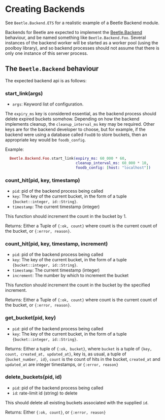 # Creating Backends


See `Beetle.Backend.ETS` for a realistic example of a Beetle Backend module.

Backends for Beetle are expected to implement the
[Beetle.Backend](/beetle/Beetle.Backend.html) behaviour, and be named something
like `Beetle.Backend.Foo`. Several instances of the backend worker will be
started as a worker pool (using the poolboy library), and so backend processes
should not assume that there is only one instance of this server process.


## The `Beetle.Backend` behaviour

The expected backend api is as follows:

### start_link(args)

- `args`: Keyword list of configuration.

The `expiry_ms` key is considered essential, as the backend process should
delete expired buckets somehow. Depending on how the backend implements cleanup,
the `cleanup_interval_ms` key may be required. Other keys are for the backend
developer to choose, but for example, if the backend were using a database
called `FooDB` to store buckets, then an appropriate key would be
`foodb_config`.

Example:

```elixir
  Beetle.Backend.Foo.start_link(expiry_ms: 60_000 * 60,
                                cleanup_interval_ms: 60_000 * 10,
                                foodb_config: [host: "localhost"])
```

### count_hit(pid, key, timestamp)

- `pid`: pid of the backend process being called
- `key`: The key of the current bucket, in the form of a tuple `{bucket::integer, id::String}`.
- `timestamp`: The current timestamp (integer)

This function should increment the count in the bucket by 1.

Returns: Either a Tuple of `{:ok, count}` where count is the current count of the bucket,
or `{:error, reason}`.


### count_hit(pid, key, timestamp, increment)

- `pid`: pid of the backend process being called
- `key`: The key of the current bucket, in the form of a tuple `{bucket::integer, id::String}`.
- `timestamp`: The current timestamp (integer)
- `increment`: The number by which to increment the bucket

This function should increment the count in the bucket by the specified increment.

Returns: Either a Tuple of `{:ok, count}` where count is the current count of the bucket,
or `{:error, reason}`.


### get_bucket(pid, key)

- `pid`: pid of the backend process being called
- `key`: The key of the current bucket, in the form of a tuple `{bucket::integer, id::String}`.

Returns: Either a tuple of `{:ok, bucket}`, where `bucket` is a tuple of
`{key, count, created_at, updated_at}`, key is, as usual, a tuple of `{bucket_number, id}`,
`count` is the count of hits in the bucket, `created_at` and `updated_at` are integer timestamps,
or `{:error, reason}`


### delete_buckets(pid, id)

- `pid`: pid of the backend process being called
- `id`: rate-limit id (string) to delete

This should delete all existing buckets associated with the supplied `id`.

Returns: Either `{:ok, count}`, or `{:error, reason}`
